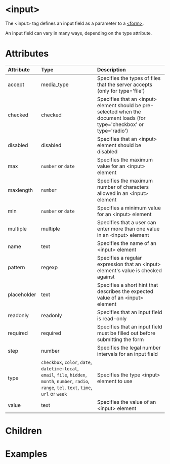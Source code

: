 # &lt;input&gt;

The &lt;input&gt; tag defines an input field as a parameter to a [&lt;form&gt;](form.html).

An input field can vary in many ways, depending on the type attribute.

# Attributes

| Attribute        | Type           | Description  |
| :--------------- |:---------------| :------------|
| accept | media_type | Specifies the types of files that the server accepts (only for type='file') |
| checked | checked | Specifies that an &lt;input&gt; element should be pre-selected when the document loads (for type='checkbox' or type='radio') |
| disabled | disabled | Specifies that an &lt;input&gt; element should be disabled |
| max | ```number``` or ```date``` | Specifies the maximum value for an &lt;input&gt; element |
| maxlength | ```number``` | Specifies the maximum number of characters allowed in an &lt;input&gt; element |
| min | ```number``` or ```date``` | Specifies a minimum value for an &lt;input&gt; element |
| multiple | multiple | Specifies that a user can enter more than one value in an &lt;input&gt; element |
| name | text | Specifies the name of an &lt;input&gt; element |
| pattern | regexp | Specifies a regular expression that an &lt;input&gt; element's value is checked against |
| placeholder | text | Specifies a short hint that describes the expected value of an &lt;input&gt; element |
| readonly | readonly | Specifies that an input field is read-only |
| required | required | Specifies that an input field must be filled out before submitting the form |
| step | number | Specifies the legal number intervals for an input field |
| type | ```checkbox```, ```color```, ```date```, ```datetime-local```, ```email```, ```file```, ```hidden```, ```month```, ```number```, ```radio```, ```range```, ```tel```, ```text```, ```time```, ```url``` or ```week``` | Specifies the type &lt;input&gt; element to use |
| value | text | Specifies the value of an &lt;input&gt; element |

# Children


# Examples

